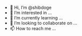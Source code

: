 - 👋 Hi, I’m @shibdoge
- 👀 I’m interested in ...
- 🌱 I’m currently learning ...
- 💞️ I’m looking to collaborate on ...
- 📫 How to reach me ...

<!---
shibdoge/shibdoge is a ✨ special ✨ repository because its `README.md` (this file) appears on your GitHub profile.
You can click the Preview link to take a look at your changes.
--->
